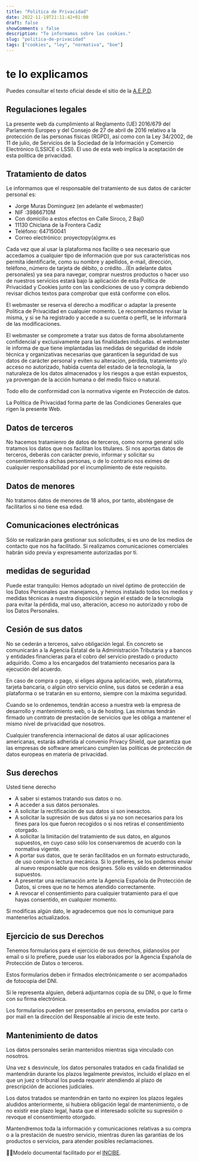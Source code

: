 ```yaml
---
title: "Politica de Privacidad"
date: 2022-11-19T21:11:42+01:00
draft: false
showComments : false
description: "Te informamos sobre las cookies."
slug: "politica-de-privacidad"
tags: ["cookies", "ley", "normativa", "boe"]
---
```


# te lo explicamos

Puedes consultar el texto oficial desde el sitio de la [A.E.P.D](https://www.aepd.es/es/politica-de-privacidad-y-aviso-legal).

## Regulaciones legales

La presente web da cumplimiento al Reglamento (UE) 2016/679 del Parlamento Europeo y del Consejo de 27 de abril de 2016 relativo a la protección de las personas físicas (RGPD), así como con la Ley 34/2002, de 11 de julio, de Servicios de la Sociedad de la Información y Comercio Electrónico (LSSICE o LSSI).
El uso de esta web implica la aceptación de esta política de privacidad.

## Tratamiento de datos

Le informamos que el responsable del tratamiento de sus datos de carácter personal es:

- Jorge Muras Dominguez (en adelante el webmaster)
- NIF :39866710M
- Con domicilio a estos efectos en Calle Siroco, 2 Baj0
- 11130 Chiclana de la Frontera Cadiz
- Teléfono: 647150041
- Correo electrónico: proyectopy(a)gmx.es

Cada vez que al usar la plataforma nos facilite o sea necesario que accedamos a cualquier tipo de información que por sus características nos permita identificarle, como su nombre y apellidos, e-mail, dirección, teléfono, número de tarjeta de débito, o crédito…(En adelante datos personales) ya sea para navegar, comprar nuestros productos o hacer uso de nuestros servicios estará bajo la aplicación de esta Política de Privacidad y Cookies junto con las condiciones de uso y compra debiendo revisar dichos textos para comprobar que está conforme con ellos.

El webmaster se reserva el derecho a modificar o adaptar la presente Política de Privacidad en cualquier momento. Le recomendamos revisar la misma, y si se ha registrado y accede a su cuenta o perfil, se le informará de las modificaciones.

El webmaster se compromete a tratar sus datos de forma absolutamente confidencial y exclusivamente para las finalidades indicadas. el webmaster le informa de que tiene implantadas las medidas de seguridad de índole técnica y organizativas necesarias que garanticen la seguridad de sus datos de carácter personal y eviten su alteración, pérdida, tratamiento y/o acceso no autorizado, habida cuenta del estado de la tecnología, la naturaleza de los datos almacenados y los riesgos a que están expuestos, ya provengan de la acción humana o del medio físico o natural. 

Todo ello de conformidad con la normativa vigente en Protección de datos.

La Política de Privacidad forma parte de las Condiciones Generales que rigen la presente Web.

## Datos de terceros

No hacemos tratamienro de datos de terceros, como norma general sólo tratamos los datos que nos facilitan los titulares. Si nos aportas datos de terceros, deberás con carácter previo, informar y solicitar su consentimiento a dichas personas, o de lo contrario nos eximes de cualquier responsabilidad por el incumplimiento de éste requisito.

## Datos de menores

No tratamos datos de menores de 18 años, por tanto, absténgase de facilitarlos si no tiene esa edad.

## Comunicaciones electrónicas

Sólo se realizarán para gestionar sus solicitudes, si es uno de los medios de contacto que nos ha facilitado.
Si realizamos comunicaciones comerciales habrán sido previa y expresamente autorizadas por ti.

## medidas de seguridad

Puede estar tranquilo: Hemos adoptado un nivel óptimo de protección de los Datos Personales que manejamos, y hemos instalado todos los medios y medidas técnicas a nuestra disposición según el estado de la tecnología para evitar la pérdida, mal uso, alteración, acceso no autorizado y robo de los Datos Personales.


## Cesión de sus datos

No se cederán a terceros, salvo obligación legal. En concreto se comunicarán a la Agencia Estatal de la Administración Tributaria y a bancos y entidades financieras para el cobro del servicio prestado o producto adquirido. Como a los encargados del tratamiento necesarios para la ejecución del acuerdo.

En caso de compra o pago, si eliges alguna aplicación, web, plataforma, tarjeta bancaria, o algún otro servicio online, sus datos se cederán a esa plataforma o se tratarán en su entorno, siempre con la máxima seguridad.

Cuando se lo ordenemos, tendrán acceso a nuestra web la empresa de desarrollo y mantenimiento web, o la de hosting. Las mismas tendrán firmado un contrato de prestación de servicios que les obliga a mantener el mismo nivel de privacidad que nosotros.

Cualquier transferencia internacional de datos al usar aplicaciones americanas, estarás adherida al convenio Privacy Shield, que garantiza que las empresas de software americano cumplen las políticas de protección de datos europeas en materia de privacidad.

## Sus derechos

Usted tiene derecho

- A saber si estamos tratando sus datos o no.
- A acceder a sus datos personales.
- A solicitar la rectificación de sus datos si son inexactos.
- A solicitar la supresión de sus datos si ya no son necesarios para los fines para los que fueron recogidos o si nos retiras el consentimiento otorgado.
- A solicitar la limitación del tratamiento de sus datos, en algunos supuestos, en cuyo caso sólo los conservaremos de acuerdo con la normativa vigente.
- A portar sus datos, que te serán facilitados en un formato estructurado, de uso común o lectura mecánica. Si lo prefieres, se los podemos enviar al nuevo responsable que nos designes. Sólo es válido en determinados supuestos.
- A presentar una reclamación ante la Agencia Española de Protección de Datos, si crees que no te hemos atendido correctamente.
- A revocar el consentimiento para cualquier tratamiento para el que hayas consentido, en cualquier momento.

Si modificas algún dato, le agradecemos que nos lo comunique para mantenerlos actualizados.

## Ejercicio de sus Derechos

Tenemos formularios para el ejercicio de sus derechos, pídanoslos por email o si lo prefiere, puede usar los elaborados por la Agencia Española de Protección de Datos o terceros.

Estos formularios deben ir firmados electrónicamente o ser acompañados de fotocopia del DNI.

Si le representa alguien, deberá adjuntarnos copia de su DNI, o que lo firme con su firma electrónica.

Los formularios pueden ser presentados en persona, enviados por carta o por mail en la dirección del Responsable al inicio de este texto.

## Mantenimiento de datos

Los datos personales serán mantenidos mientras siga vinculado con nosotros.

Una vez s desvincule, los datos personales tratados en cada finalidad se mantendrán durante los plazos legalmente previstos, incluido el plazo en el que un juez o tribunal los pueda requerir atendiendo al plazo de prescripción de acciones judiciales.

Los datos tratados se mantendrán en tanto no expiren los plazos legales aludidos anteriormente, si hubiera obligación legal de mantenimiento, o de no existir ese plazo legal, hasta que el interesado solicite su supresión o revoque el consentimiento otorgado.

Mantendremos toda la información y comunicaciones relativas a su compra o a la prestación de nuestro servicio, mientras duren las garantías de los productos o servicios, para atender posibles reclamaciones.


🙋‍♀️Modelo documental facilitado por el [INCIBE](https://www.incibe.es/extfrontinteco/img/File/empresas/dosieres/protege_tu_web/protege_tu_web_leyenda_lopd_web.pdf).

